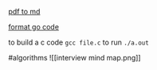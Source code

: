 


[pdf to md](https://pdf2md.morethan.io/)


[format go code](https://www.cleancss.com/go-beautify/)


to build a c code `gcc file.c` to run `./a.out` 







#algorithms 
![[interview mind map.png]]